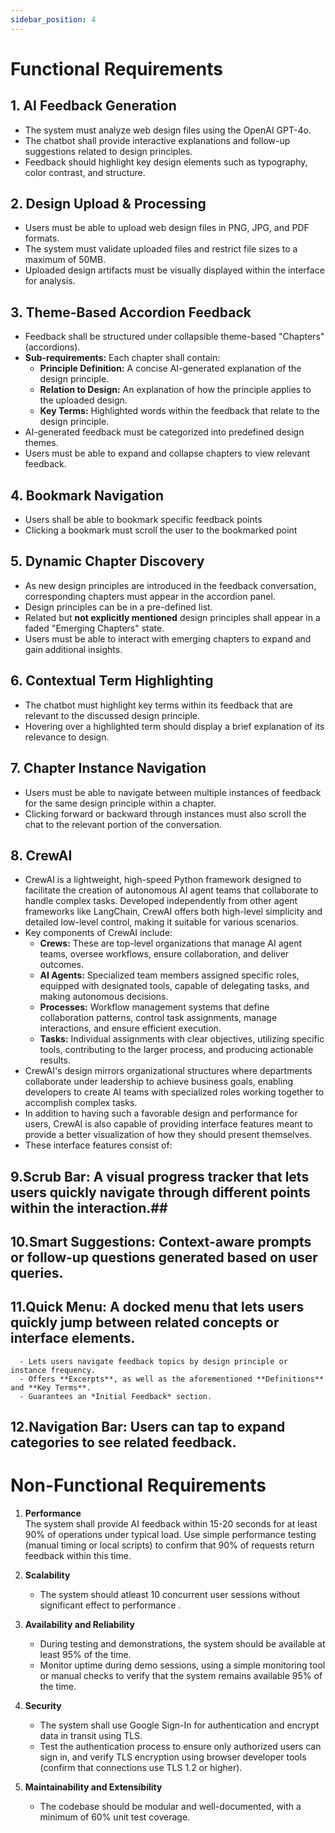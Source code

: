 ```yaml
---
sidebar_position: 4
---
```


# Functional Requirements

## 1. AI Feedback Generation
- The system must analyze web design files using the OpenAI GPT-4o.
- The chatbot shall provide interactive explanations and follow-up suggestions related to design principles.
- Feedback should highlight key design elements such as typography, color contrast, and structure.

## 2. Design Upload & Processing
- Users must be able to upload web design files in PNG, JPG, and PDF formats.
- The system must validate uploaded files and restrict file sizes to a maximum of 50MB.
- Uploaded design artifacts must be visually displayed within the interface for analysis.

## 3. Theme-Based Accordion Feedback
- Feedback shall be structured under collapsible theme-based "Chapters" (accordions).
- **Sub-requirements:** Each chapter shall contain:
  - **Principle Definition:** A concise AI-generated explanation of the design principle.
  - **Relation to Design:** An explanation of how the principle applies to the uploaded design.
  - **Key Terms:** Highlighted words within the feedback that relate to the design principle.
- AI-generated feedback must be categorized into predefined design themes.
- Users must be able to expand and collapse chapters to view relevant feedback.

## 4. Bookmark Navigation
- Users shall be able to bookmark specific feedback points
- Clicking a bookmark must scroll the user to the bookmarked point

## 5. Dynamic Chapter Discovery
- As new design principles are introduced in the feedback conversation, corresponding chapters must appear in the accordion panel.
- Design principles can be in a pre-defined list.
- Related but **not explicitly mentioned** design principles shall appear in a faded "Emerging Chapters" state.
- Users must be able to interact with emerging chapters to expand and gain additional insights.

## 6. Contextual Term Highlighting
- The chatbot must highlight key terms within its feedback that are relevant to the discussed design principle.
- Hovering over a highlighted term should display a brief explanation of its relevance to design.

## 7. Chapter Instance Navigation
- Users must be able to navigate between multiple instances of feedback for the same design principle within a chapter.
- Clicking forward or backward through instances must also scroll the chat to the relevant portion of the conversation.

## 8. CrewAI
- CrewAI is a lightweight, high-speed Python framework designed to facilitate the creation of autonomous AI agent teams that collaborate to handle complex tasks. Developed independently from other agent frameworks like LangChain, CrewAI offers both high-level simplicity and detailed low-level control, making it suitable for various scenarios.
- Key components of CrewAI include:
   - **Crews:** These are top-level organizations that manage AI agent teams, oversee workflows, ensure collaboration, and deliver outcomes.
   - **AI Agents:** Specialized team members assigned specific roles, equipped with designated tools, capable of delegating tasks, and making autonomous decisions.
   - **Processes:** Workflow management systems that define collaboration patterns, control task assignments, manage interactions, and ensure efficient execution.​
   - **Tasks:** Individual assignments with clear objectives, utilizing specific tools, contributing to the larger process, and producing actionable results.
- CrewAI's design mirrors organizational structures where departments collaborate under leadership to achieve business goals, enabling developers to create AI teams with specialized roles working together to accomplish complex tasks.
- In addition to having such a favorable design and performance for users, CrewAI is also capable of providing interface features meant to provide a better visualization of how they should present themselves.
- These interface features consist of:
## 9.**Scrub Bar:** A visual progress tracker that lets users quickly navigate through different points within the interaction.##
## 10.**Smart Suggestions:** Context-aware prompts or follow-up questions generated based on user queries.
## 11.**Quick Menu:** A docked menu that lets users quickly jump between related concepts or interface elements.
      - Lets users navigate feedback topics by design principle or instance frequency.
      - Offers **Excerpts**, as well as the aforementioned **Definitions** and **Key Terms**.
      - Guarantees an *Initial Feedback* section.
## 12.**Navigation Bar:** Users can tap to expand categories to see related feedback.

# Non-Functional Requirements

1. **Performance**  
   The system shall provide AI feedback within 15-20 seconds for at least 90% of operations under typical load.
   Use simple performance testing (manual timing or local scripts) to confirm that 90% of requests return feedback within this time.

3. **Scalability**  
   - The system should atleast 10 concurrent user sessions without significant effect to performance .  
   
4. **Availability and Reliability**  
   - During testing and demonstrations, the system should be available at least 95% of the time.  
   - Monitor uptime during demo sessions, using a simple monitoring tool or manual checks to verify that the system remains available 95% of the time.

5. **Security**  
   - The system shall use Google Sign-In for authentication and encrypt data in transit using TLS.  
   - Test the authentication process to ensure only authorized users can sign in, and verify TLS encryption using browser developer tools (confirm that connections use TLS 1.2 or higher).

7. **Maintainability and Extensibility**  
   - The codebase should be modular and well-documented, with a minimum of 60% unit test coverage.  

